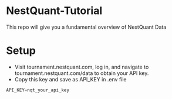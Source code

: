 # NestQuant-Tutorial
This repo will give you a fundamental overview of NestQuant Data


# **Setup**
+ Visit tournament.nestquant.com, log in, and navigate to tournament.nestquant.com/data to obtain your API key.
+ Copy this key and save as API_KEY in .env file
```powershell
API_KEY=nqt_your_api_key
```